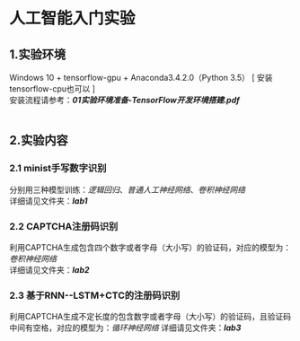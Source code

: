 # 人工智能入门实验
## 1.实验环境         
Windows 10 + tensorflow-gpu + Anaconda3.4.2.0（Python 3.5） [ 安装tensorflow-cpu也可以 ]     
安装流程请参考：***01实验环境准备-TensorFlow开发环境搭建.pdf***      
</br>

## 2.实验内容
### 2.1 minist手写数字识别         
分别用三种模型训练：*逻辑回归*、*普通人工神经网络*、*卷积神经网络*    
详细请见文件夹：***lab1***    
### 2.2 CAPTCHA注册码识别       
利用CAPTCHA生成包含四个数字或者字母（大小写）的验证码，对应的模型为：*卷积神经网络*         
详细请见文件夹：***lab2***    
### 2.3 基于RNN--LSTM+CTC的注册码识别      
利用CAPTCHA生成不定长度的包含数字或者字母（大小写）的验证码，且验证码中间有空格，对应的模型为：*循环神经网络*
详细请见文件夹：***lab3***

